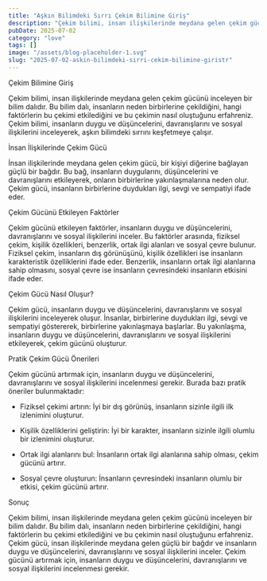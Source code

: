 ```yaml
---
title: "Aşkın Bilimdeki Sırrı Çekim Bilimine Giriş"
description: "Çekim bilimi, insan ilişkilerinde meydana gelen çekim gücünü inceleyen bir bilim dalıdır. Bu makalede, aşkın bilimdeki sırrını keşfedecek ve çekim bilimine giriş yaparak, insanların neden birbirler..."
pubDate: 2025-07-02
category: "love"
tags: []
image: "/assets/blog-placeholder-1.svg"
slug: "2025-07-02-askin-bilimdeki-sirri-cekim-bilimine-giristr"
---
```


Çekim Bilimine Giriş

Çekim bilimi, insan ilişkilerinde meydana gelen çekim gücünü inceleyen bir bilim dalıdır. Bu bilim dalı, insanların neden birbirlerine çekildiğini, hangi faktörlerin bu çekimi etkilediğini ve bu çekimin nasıl oluştuğunu erfahreniz. Çekim bilimi, insanların duygu ve düşüncelerini, davranışlarını ve sosyal ilişkilerini inceleyerek, aşkın bilimdeki sırrını keşfetmeye çalışır.

İnsan İlişkilerinde Çekim Gücü

İnsan ilişkilerinde meydana gelen çekim gücü, bir kişiyi diğerine bağlayan güçlü bir bağdır. Bu bağ, insanların duygularını, düşüncelerini ve davranışlarını etkileyerek, onların birbirlerine yakınlaşmalarına neden olur. Çekim gücü, insanların birbirlerine duydukları ilgi, sevgi ve sempatiyi ifade eder.

Çekim Gücünü Etkileyen Faktörler

Çekim gücünü etkileyen faktörler, insanların duygu ve düşüncelerini, davranışlarını ve sosyal ilişkilerini inceler. Bu faktörler arasında, fiziksel çekim, kişilik özellikleri, benzerlik, ortak ilgi alanları ve sosyal çevre bulunur. Fiziksel çekim, insanların dış görünüşünü, kişilik özellikleri ise insanların karakteristik özelliklerini ifade eder. Benzerlik, insanların ortak ilgi alanlarına sahip olmasını, sosyal çevre ise insanların çevresindeki insanların etkisini ifade eder.

Çekim Gücü Nasıl Oluşur?

Çekim gücü, insanların duygu ve düşüncelerini, davranışlarını ve sosyal ilişkilerini inceleyerek oluşur. İnsanlar, birbirlerine duydukları ilgi, sevgi ve sempatiyi göstererek, birbirlerine yakınlaşmaya başlarlar. Bu yakınlaşma, insanların duygu ve düşüncelerini, davranışlarını ve sosyal ilişkilerini etkileyerek, çekim gücünü oluşturur.

Pratik Çekim Gücü Önerileri

Çekim gücünü artırmak için, insanların duygu ve düşüncelerini, davranışlarını ve sosyal ilişkilerini incelenmesi gerekir. Burada bazı pratik öneriler bulunmaktadır:

* Fiziksel çekimi artırın: İyi bir dış görünüş, insanların sizinle ilgili ilk izlenimini oluşturur.

* Kişilik özelliklerini geliştirin: İyi bir karakter, insanların sizinle ilgili olumlu bir izlenimini oluşturur.

* Ortak ilgi alanlarını bul: İnsanların ortak ilgi alanlarına sahip olması, çekim gücünü artırır.

* Sosyal çevre oluşturun: İnsanların çevresindeki insanların olumlu bir etkisi, çekim gücünü artırır.

Sonuç

Çekim bilimi, insan ilişkilerinde meydana gelen çekim gücünü inceleyen bir bilim dalıdır. Bu bilim dalı, insanların neden birbirlerine çekildiğini, hangi faktörlerin bu çekimi etkilediğini ve bu çekimin nasıl oluştuğunu erfahreniz. Çekim gücü, insan ilişkilerinde meydana gelen güçlü bir bağdır ve insanların duygu ve düşüncelerini, davranışlarını ve sosyal ilişkilerini inceler. Çekim gücünü artırmak için, insanların duygu ve düşüncelerini, davranışlarını ve sosyal ilişkilerini incelenmesi gerekir.